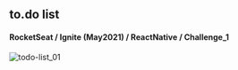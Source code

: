 ## to.do list

#### RocketSeat / Ignite (May2021) / ReactNative / Challenge_1

![todo-list_01](https://user-images.githubusercontent.com/3688071/120252934-6576db00-c25c-11eb-930a-8f37f7b9cdf5.gif)
